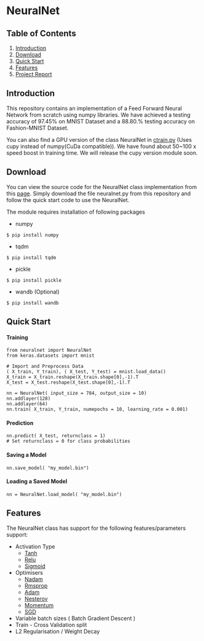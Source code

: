 # NeuralNet
## Table of Contents
1. [Introduction](https://github.com/whitezeta/cs6910_a1#introduction)
2. [Download](https://github.com/whitezeta/cs6910_a1#download)
3. [Quick Start](https://github.com/whitezeta/cs6910_a1#quick-start)
4. [Features](https://github.com/whitezeta/cs6910_a1#features)
5. [Project Report](https://github.com/whitezeta/cs6910_a1#project-report)

## Introduction
This repository contains an implementation of a Feed Forward Neural Network from scratch using numpy libraries. We have achieved a testing accuracy of 97.45% on MNIST Dataset and a 88.80.% testing accuracy on Fashion-MNIST Dataset.

You can also find a GPU version of the class NeuralNet in [ctrain<span>.py</span>](https://github.com/whitezeta/cs6910_a1/blob/master/ctrain.py) (Uses cupy instead of numpy(CuDa compatible)). We have found about 50~100 x speed boost in training time. We will release the cupy version module soon.

## Download
You can view the source code for the NeuralNet class implementation from this [page](https://github.com/whitezeta/cs6910_a1/blob/master/neuralnet.py). Simply download the file neuralnet<span>.py</span> from this repository and follow the quick start code to use the NeuralNet.

The module requires installation of following packages

 - numpy
 
  ```$ pip install numpy```
 - tqdm
 
  ```$ pip install tqdm```
 - pickle
 
  ```$ pip install pickle```
 - wandb (Optional)
 
  ```$ pip install wandb```


## Quick Start
#### Training
```
from neuralnet import NeuralNet
from keras.datasets import mnist

# Import and Preprocess Data
( X_train, Y_train), ( X_test, Y_test) = mnist.load_data()
X_train = X_train.reshape(X_train.shape[0],-1).T
X_test = X_test.reshape(X_test.shape[0],-1).T

nn = NeuralNet( input_size = 784, output_size = 10)
nn.addlayer(128)
nn.addlayer(64)
nn.train( X_train, Y_train, numepochs = 10, learning_rate = 0.001)
```
#### Prediction
```
nn.predict( X_test, returnclass = 1)
# Set returnclass = 0 for class probabilities
```
#### Saving a Model
```
nn.save_model( "my_model.bin")
```
#### Loading a Saved Model
```
nn = NeuralNet.load_model( "my_model.bin")
```

## Features
The NeuralNet class has support for the following features/parameters support:
- Activation Type
	- [Tanh](https://mathworld.wolfram.com/HyperbolicTangent.html)
	- [Relu](https://en.wikipedia.org/wiki/Rectifier_(neural_networks))
	- [Sigmoid](https://en.wikipedia.org/wiki/Sigmoid_function)
- Optimisers
	- [Nadam](https://openreview.net/pdf?id=OM0jvwB8jIp57ZJjtNEZ)
	- [Rmsprop]()
	- [Adam](https://arxiv.org/abs/1412.6980)
	- [Nesterov](https://paperswithcode.com/method/nesterov-accelerated-gradient)
	- [Momentum](https://en.wikipedia.org/wiki/Stochastic_gradient_descent#Momentum)
	- [SGD](https://en.wikipedia.org/wiki/Gradient_descent)
- Variable batch sizes ( Batch Gradient Descent )
- Train - Cross Validation split
- L2 Regularisation / Weight Decay
